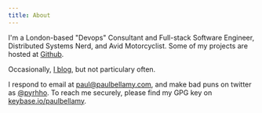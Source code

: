 ```yaml
---
title: About
---
```


I'm a London-based "Devops" Consultant and Full-stack Software Engineer, Distributed Systems Nerd, and Avid Motorcyclist. Some of my projects are hosted at <a href="http://www.github.com/paulbellamy">Github</a>.

Occasionally, [I blog](/), but not particulary often.

I respond to email at [paul@paulbellamy.com](mailto:paul@paulbellamy.com), and make bad puns on twitter as [@pyrhho](http://www.twitter.com/pyrhho). To reach me securely, please find my GPG key on [keybase.io/paulbellamy](https://keybase.io/paulbellamy).
